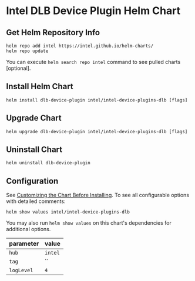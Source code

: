 # Intel DLB Device Plugin Helm Chart

## Get Helm Repository Info
```
helm repo add intel https://intel.github.io/helm-charts/
helm repo update
```

You can execute `helm search repo intel` command to see pulled charts [optional].

## Install Helm Chart
```
helm install dlb-device-plugin intel/intel-device-plugins-dlb [flags]
```
## Upgrade Chart
```
helm upgrade dlb-device-plugin intel/intel-device-plugins-dlb [flags]
```

## Uninstall Chart
```
helm uninstall dlb-device-plugin
```

## Configuration
See [Customizing the Chart Before Installing](https://helm.sh/docs/intro/using_helm/#customizing-the-chart-before-installing). To see all configurable options with detailed comments:

```console
helm show values intel/intel-device-plugins-dlb
```

You may also run `helm show values` on this chart's dependencies for additional options.

|parameter| value |
|---------|-----------|
| `hub` | `intel` |
| `tag` | `` |
| `logLevel` | `4` |